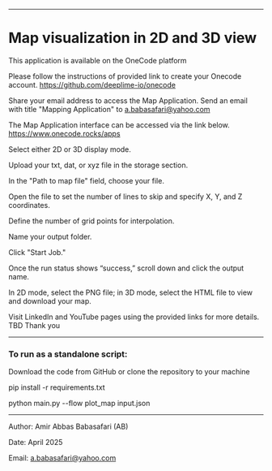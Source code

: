 --------------------------------------------------------------------------------------------------------------------------------------

# Map visualization in 2D and 3D view
This application is available on the OneCode platform

Please follow the instructions of provided link to create your Onecode account.
https://github.com/deeplime-io/onecode

Share your email address to access the Map Application.
Send an email with title "Mapping Application" to a.babasafari@yahoo.com

The Map Application interface can be accessed via the link below.
https://www.onecode.rocks/apps

Select either 2D or 3D display mode.

Upload your txt, dat, or xyz file in the storage section.

In the "Path to map file" field, choose your file.

Open the file to set the number of lines to skip and specify X, Y, and Z coordinates.

Define the number of grid points for interpolation.

Name your output folder.

Click "Start Job."

Once the run status shows “success,” scroll down and click the output name.

In 2D mode, select the PNG file; in 3D mode, select the HTML file to view and download your map.

Visit LinkedIn and YouTube pages using the provided links for more details.
TBD
Thank you

--------------------------------------------------------------------------------------------------------------------------------------
### To run as a standalone script:

Download the code from GitHub or clone the repository to your machine

pip install -r requirements.txt

python main.py --flow plot_map input.json

--------------------------------------------------------------------------------------------------------------------------------------

Author: Amir Abbas Babasafari (AB)

Date: April 2025

Email: a.babasafari@yahoo.com

